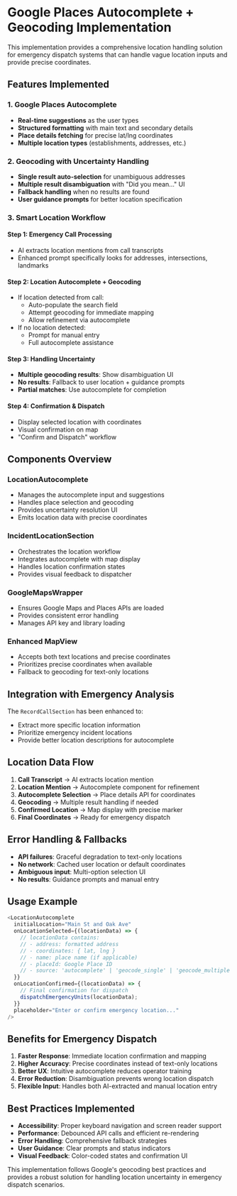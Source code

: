 # Google Places Autocomplete + Geocoding Implementation

This implementation provides a comprehensive location handling solution for emergency dispatch systems that can handle vague location inputs and provide precise coordinates.

## Features Implemented

### 1. Google Places Autocomplete
- **Real-time suggestions** as the user types
- **Structured formatting** with main text and secondary details
- **Place details fetching** for precise lat/lng coordinates
- **Multiple location types** (establishments, addresses, etc.)

### 2. Geocoding with Uncertainty Handling
- **Single result auto-selection** for unambiguous addresses
- **Multiple result disambiguation** with "Did you mean..." UI
- **Fallback handling** when no results are found
- **User guidance prompts** for better location specification

### 3. Smart Location Workflow

#### Step 1: Emergency Call Processing
- AI extracts location mentions from call transcripts
- Enhanced prompt specifically looks for addresses, intersections, landmarks

#### Step 2: Location Autocomplete + Geocoding
- If location detected from call:
  - Auto-populate the search field
  - Attempt geocoding for immediate mapping
  - Allow refinement via autocomplete
- If no location detected:
  - Prompt for manual entry
  - Full autocomplete assistance

#### Step 3: Handling Uncertainty
- **Multiple geocoding results**: Show disambiguation UI
- **No results**: Fallback to user location + guidance prompts
- **Partial matches**: Use autocomplete for completion

#### Step 4: Confirmation & Dispatch
- Display selected location with coordinates
- Visual confirmation on map
- "Confirm and Dispatch" workflow

## Components Overview

### LocationAutocomplete
- Manages the autocomplete input and suggestions
- Handles place selection and geocoding
- Provides uncertainty resolution UI
- Emits location data with precise coordinates

### IncidentLocationSection
- Orchestrates the location workflow
- Integrates autocomplete with map display
- Handles location confirmation states
- Provides visual feedback to dispatcher

### GoogleMapsWrapper
- Ensures Google Maps and Places APIs are loaded
- Provides consistent error handling
- Manages API key and library loading

### Enhanced MapView
- Accepts both text locations and precise coordinates
- Prioritizes precise coordinates when available
- Fallback to geocoding for text-only locations

## Integration with Emergency Analysis

The `RecordCallSection` has been enhanced to:
- Extract more specific location information
- Prioritize emergency incident locations
- Provide better location descriptions for autocomplete

## Location Data Flow

1. **Call Transcript** → AI extracts location mention
2. **Location Mention** → Autocomplete component for refinement
3. **Autocomplete Selection** → Place details API for coordinates
4. **Geocoding** → Multiple result handling if needed
5. **Confirmed Location** → Map display with precise marker
6. **Final Coordinates** → Ready for emergency dispatch

## Error Handling & Fallbacks

- **API failures**: Graceful degradation to text-only locations
- **No network**: Cached user location or default coordinates
- **Ambiguous input**: Multi-option selection UI
- **No results**: Guidance prompts and manual entry

## Usage Example

```javascript
<LocationAutocomplete
  initialLocation="Main St and Oak Ave"
  onLocationSelected={(locationData) => {
    // locationData contains:
    // - address: formatted address
    // - coordinates: { lat, lng }
    // - name: place name (if applicable)
    // - placeId: Google Place ID
    // - source: 'autocomplete' | 'geocode_single' | 'geocode_multiple'
  }}
  onLocationConfirmed={(locationData) => {
    // Final confirmation for dispatch
    dispatchEmergencyUnits(locationData);
  }}
  placeholder="Enter or confirm emergency location..."
/>
```

## Benefits for Emergency Dispatch

1. **Faster Response**: Immediate location confirmation and mapping
2. **Higher Accuracy**: Precise coordinates instead of text-only locations
3. **Better UX**: Intuitive autocomplete reduces operator training
4. **Error Reduction**: Disambiguation prevents wrong location dispatch
5. **Flexible Input**: Handles both AI-extracted and manual location entry

## Best Practices Implemented

- **Accessibility**: Proper keyboard navigation and screen reader support
- **Performance**: Debounced API calls and efficient re-rendering
- **Error Handling**: Comprehensive fallback strategies
- **User Guidance**: Clear prompts and status indicators
- **Visual Feedback**: Color-coded states and confirmation UI

This implementation follows Google's geocoding best practices and provides a robust solution for handling location uncertainty in emergency dispatch scenarios.
